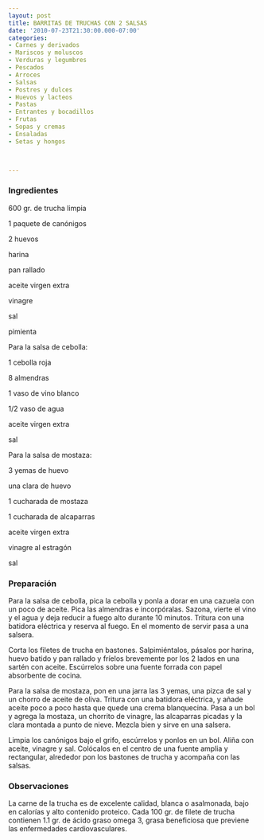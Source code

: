 ```yaml
---
layout: post
title: BARRITAS DE TRUCHAS CON 2 SALSAS
date: '2010-07-23T21:30:00.000-07:00'
categories:
- Carnes y derivados
- Mariscos y moluscos
- Verduras y legumbres
- Pescados
- Arroces
- Salsas
- Postres y dulces
- Huevos y lacteos
- Pastas
- Entrantes y bocadillos
- Frutas
- Sopas y cremas
- Ensaladas
- Setas y hongos
 


---
```


<h3>Ingredientes</h3>

600 gr. de trucha limpia

1 paquete de canónigos

2 huevos

harina

pan rallado

aceite virgen extra

vinagre

sal

pimienta

Para la salsa de cebolla:

1 cebolla roja

8 almendras

1 vaso de vino blanco

1/2 vaso de agua

aceite virgen extra

sal

Para la salsa de mostaza:

3 yemas de huevo

una clara de huevo

1 cucharada de mostaza

1 cucharada de alcaparras

aceite virgen extra

vinagre al estragón

sal

<h3>Preparación</h3>

Para la salsa de cebolla, pica la cebolla y ponla a dorar en una cazuela con un poco de aceite. Pica las almendras e incorpóralas. Sazona, vierte el vino y el agua y deja reducir a fuego alto durante 10 minutos. Tritura con una batidora eléctrica y reserva al fuego. En el momento de servir pasa a una salsera.

Corta los filetes de trucha en bastones. Salpimiéntalos, pásalos por harina, huevo batido y pan rallado y fríelos brevemente por los 2 lados en una sartén con aceite. Escúrrelos sobre una fuente forrada con papel absorbente de cocina.

Para la salsa de mostaza, pon en una jarra las 3 yemas, una pizca de sal y un chorro de aceite de oliva. Tritura con una batidora eléctrica, y añade aceite poco a poco hasta que quede una crema blanquecina. Pasa a un bol y agrega la mostaza, un chorrito de vinagre, las alcaparras picadas y la clara montada a punto de nieve. Mezcla bien y sirve en una salsera.

Limpia los canónigos bajo el grifo, escúrrelos y ponlos en un bol. Aliña con aceite, vinagre y sal. Colócalos en el centro de una fuente amplia y rectangular, alrededor pon los bastones de trucha y acompaña con las salsas.

<h3>Observaciones</h3>

La carne de la trucha es de excelente calidad, blanca o asalmonada, bajo en calorías y alto contenido proteico. Cada 100 gr. de filete de trucha contienen 1.1 gr. de ácido graso omega 3, grasa beneficiosa que previene las enfermedades cardiovasculares.

